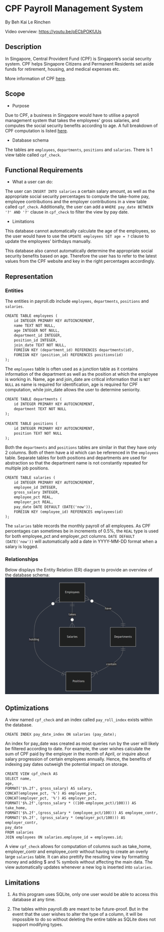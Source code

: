 # CPF Payroll Management System

By Beh Kai Le Rinchen

Video overview: https://youtu.be/pECbPOKfJUs

## Description
In Singapore, Central Provident Fund (CPF) is Singapore’s social security system. CPF helps Singapore Citizens and Permanent Residents set aside funds for retirement, housing, and medical expenses etc.

More information of CPF [here](https://www.cpf.gov.sg/employer).
## Scope
* Purpose

Due to CPF, a business in Singapore would have to utilise a payroll management system that takes the employees' gross salaries, and computes the social security benefits according to age. A full breakdown of CPF computation is listed [here](https://www.cpf.gov.sg/employer/employer-obligations/how-much-cpf-contributions-to-pay#section-header-1452036554).

* Database schema

The tables are `employees`, `departments`, `positions` and `salaries`. There is 1 view table called `cpf_check`.

## Functional Requirements

* What a user can do:

The user can `INSERT INTO salaries` a certain salary amount, as well as the appropriate social security percentages to compute the take-home pay, employee contributions and the employer contributions in a view table called `cpf_check`. Additionally, the user can add a `WHERE pay_date BETWEEN '?' AND '?'` clause in `cpf_check` to filter the view by pay date.

* Limitations

This database cannot automatically calculate the age of the employees, so the user would have to use the `UPDATE employees SET age = ?` clause to update the employees' birthdays manually.

This database also cannot automatically determine the appropriate social security benefits based on age. Therefore the user has to refer to the latest values from the CPF website and key in the right percentages accordingly.

## Representation

### Entities
The entities in payroll.db include `employees`, `departments`, `positions` and `salaries`.
```
CREATE TABLE employees (
    id INTEGER PRIMARY KEY AUTOINCREMENT,
    name TEXT NOT NULL,
    age INTEGER NOT NULL,
    department_id INTEGER,
    position_id INTEGER,
    join_date TEXT NOT NULL,
    FOREIGN KEY (department_id) REFERENCES departments(id),
    FOREIGN KEY (position_id) REFERENCES positions(id)
);
```
The `employees` table is often used as a junction table as it contains information of the department as well as the position at which the employee is working in. Name, age and join_date are critical information that is `NOT NULL` as name is required for identification, age is required for CPF computation, while join_date allows the user to determine seniority.
```
CREATE TABLE departments (
    id INTEGER PRIMARY KEY AUTOINCREMENT,
    department TEXT NOT NULL
);

CREATE TABLE positions (
    id INTEGER PRIMARY KEY AUTOINCREMENT,
    position TEXT NOT NULL
);
```
Both the `departments` and `positions` tables are similar in that they have only 2 columns. Both of them have a id which can be referenced in the `employees` table. Separate tables for both positions and departments are used for abstraction so that the department name is not constantly repeated for multiple job positions.
```
CREATE TABLE salaries (
    id INTEGER PRIMARY KEY AUTOINCREMENT,
    employee_id INTEGER,
    gross_salary INTEGER,
    employee_pct REAL,
    employer_pct REAL,
    pay_date DATE DEFAULT (DATE('now')),
    FOREIGN KEY (employee_id) REFERENCES employees(id)
);
```
The `salaries` table records the monthly payroll of all employees. As CPF percentages can sometimes be in increments of 0.5%, the `REAL` type is used for both employee_pct and employer_pct columns. `DATE DEFAULT (DATE('now'))` will automatically add a date in YYYY-MM-DD format when a salary is logged.

### Relationships
Below displays the Entity Relation (ER) diagram to provide an overview of the database schema:
![Entity relation diagram for payroll.db](payroll_ER.png)

## Optimizations
A view named `cpf_check` and an index called `pay_roll_index` exists within the database.
```
CREATE INDEX pay_date_index ON salaries (pay_date);
```
An index for pay_date was created as most queries run by the user will likely be filtered according to date. For example, the user wishes calculate the sum of CPF paid by the employer in the month of April, or inquire about salary progression of certain employees annually. Hence, the benefits of indexing pay dates outweigh the potential impact on storage.
```
CREATE VIEW cpf_check AS
SELECT name,
age,
FORMAT('$%.2f', gross_salary) AS salary,
CONCAT(employee_pct, '%') AS employee_pct,
CONCAT(employer_pct, '%') AS employer_pct,
FORMAT('$%.2f',(gross_salary * ((100-employee_pct)/100))) AS take_home,
FORMAT('$%.2f',(gross_salary * (employee_pct/100))) AS employee_contr,
FORMAT('$%.2f', (gross_salary * (employer_pct/100))) AS employer_contr,
pay_date
FROM salaries
JOIN employees ON salaries.employee_id = employees.id;
```
A view `cpf_check` allows for computation of columns such as take_home, employer_contr and employee_contr without having to create an overly large `salaries` table. It can also prettify the resulting view by formatting money and adding $ and % symbols without affecting the main data. The view automatically updates whenever a new log is inserted into `salaries`.
## Limitations

1. As this program uses SQLite, only one user would be able to access this database at any time.

2. The tables within payroll.db are meant to be future-proof. But in the event that the user wishes to alter the type of a column, it will be impossible to do so without deleting the entire table as SQLite does not support modifying types.
